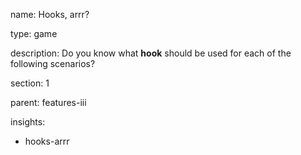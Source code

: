 name: Hooks, arrr?

type: game

description: Do you know what **hook** should be used for each of the following scenarios?

section: 1

parent: features-iii

insights:
  - hooks-arrr
